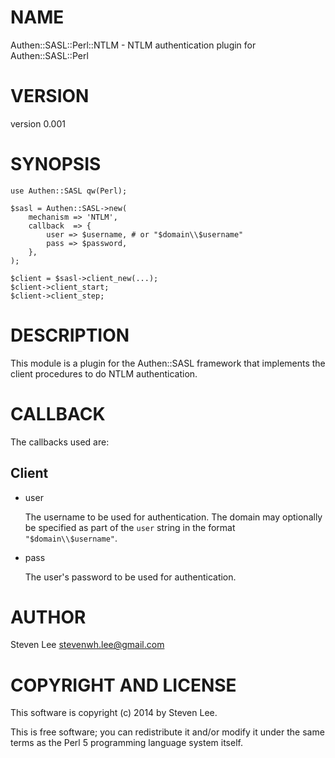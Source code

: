 # NAME

Authen::SASL::Perl::NTLM - NTLM authentication plugin for Authen::SASL::Perl

# VERSION

version 0.001

# SYNOPSIS

    use Authen::SASL qw(Perl);

    $sasl = Authen::SASL->new(
        mechanism => 'NTLM',
        callback  => {
            user => $username, # or "$domain\\$username"
            pass => $password,
        },
    );

    $client = $sasl->client_new(...);
    $client->client_start;
    $client->client_step;

# DESCRIPTION

This module is a plugin for the Authen::SASL framework that implements the
client procedures to do NTLM authentication.

# CALLBACK

The callbacks used are:

## Client

- user

    The username to be used for authentication. The domain may optionally be
    specified as part of the `user` string in the format `"$domain\\$username"`.

- pass

    The user's password to be used for authentication.

# AUTHOR

Steven Lee <stevenwh.lee@gmail.com>

# COPYRIGHT AND LICENSE

This software is copyright (c) 2014 by Steven Lee.

This is free software; you can redistribute it and/or modify it under
the same terms as the Perl 5 programming language system itself.

